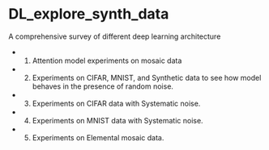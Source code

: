 # DL_explore_synth_data
 A comprehensive survey of different deep learning architecture
 - 1. Attention model experiments on mosaic data
 - 2. Experiments on CIFAR, MNIST, and Synthetic data to see how model behaves in the presence of random noise.
 - 3. Experiments on CIFAR data with Systematic noise.
 - 4. Experiments on MNIST data with Systematic noise.
 - 5. Experiments on Elemental mosaic data. 
